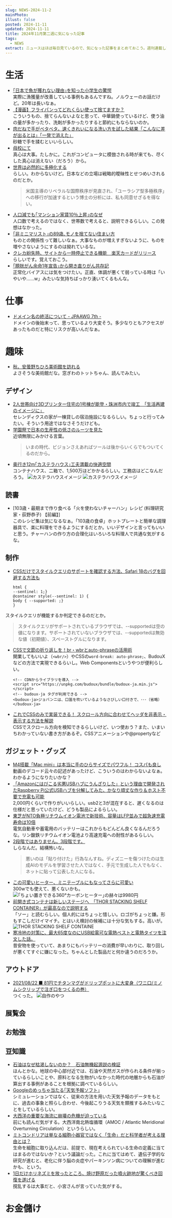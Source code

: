 ```yaml
---
slug: NEWS-2024-11-2
mainPhoto: 
illust: false
posted: 2024-11-11
updated: 2024-11-11
title: 2024年11月第二週に気になった記事
tags:
  - NEWS
extract: ニュースはほぼ毎日見ているので、気になった記事をまとめておこう。週刊連載したい。
---
```

# 生活

- [｢日本で魚が獲れない理由｣を知った小学生の驚愕](https://toyokeizai.net/articles/-/838602?page=4)  
  実際に漁獲量が改善している事例もあるんですね。ノルウェーのお話だけど。20年は長いなぁ。
- [【漫画】フライパンってどれくらい使って捨てますか？](https://omocoro.jp/bros/kiji/481103/)  
  こういうもの、捨てらんないよなと思って、中華鍋使っているけど、使う油の量が多かったり、洗剤が多かったりすると節約にもならないのか。
- [肉だねで手がベタベタ。速くきれいになる洗い方を試した結果「こんなに差が出るとは」「一発で消えた」](https://macaro-ni.jp/160806)  
  砂糖で手を揉むといいらしい。
- [母校にて](https://note.com/shi3zblog/n/n1599209f7c17)  
  真心は大事。たしかに。これがコンピュータに模倣される時が来ても、尽くした真心は消えない（だろう）から。
- [世界は必然的に多極化する](http://finalvent.cocolog-nifty.com/fareastblog/2024/11/post-4d14f1.html)  
  らしい。わからないけど。日本などの立場は戦略的曖昧性とせつめいされるのだとか。
  > 米国主導のリベラルな国際秩序が見直され、「ユーラシア型多極秩序」への移行が加速するという博士の分析には、私も同意せざるを得ない。  
- [人口減でも｢マンション家賃10％上昇｣のなぜ](https://toyokeizai.net/articles/-/838526?page=4)  
  人口数で考えるのではなく、世帯数で考えると、説明できるらしい。この発想はなかった。
- [｢非ミニマリスト｣の89歳､モノを捨てない住まい方](https://toyokeizai.net/articles/-/835783)  
  ものとの関係性って難しいなぁ。大事なものが増えすぎないように、ものを増やさないようにするのは拗れているな。  
- [クレカ紛失時、サイトから一時停止できる機能　楽天カードがリリース](https://www.itmedia.co.jp/news/articles/2411/15/news161.html)  
  らしいです。覚えておこう。
- [｢膀胱がん余命1年宣告｣から開き直りがん共存記](https://toyokeizai.net/articles/-/839116)  
  正常化バイアスには気をつけたい。正直、体調が悪くて弱っている時は「いやいや......w」みたいな気持ちばっかり湧いてくるもんな。
# 仕事

- [ドメイン名の終活について - JPAAWG 7th -](https://speakerdeck.com/mikit/domeinming-nozhong-huo-nituite-jpaawg-7th?slide=3)  
  ドメインの後始末って、思っているより大変そう。多少なりともアクセスがあったものだと特にリスクが高いんだなぁ。

# 趣味

- [秋、安曇野ちひろ美術館を訪れる](https://blog.tinect.jp/?p=88128)  
  よさそうな美術館だな。窓ぎわのトットちゃん、読んでみたい。

## デザイン

- [2人世帯向け3Dプリンター住宅の1号棟が能登・珠洲市内で竣工　「生活再建のイメージに」](https://www.itmedia.co.jp/news/articles/2411/07/news159.html)  
  セレンディクスの家が一棟貸しの宿泊施設になるらしい。ちょっと行ってみたい。そういう用途ではなさそうだけども。
- [学園祭で日本の生産性の低さのルーツを見た](https://blog.szk.cc/2024/11/05/the-roots-of-japans-low-productivity/)  
  近頃無限にみかける言葉。  
  > いまの時代、ビジョンさえあればツールは後からいくらでもついてくるのだから。
- [奥行き12m｢カステラハウス｣工夫満載の快適空間](https://toyokeizai.net/articles/-/837131?page=3)  
  コンテナハウス、二箱で、1,500万ほどかかるらしい。工務店はどこなんだろう。
  ![カステラハウスイメージ](images/news/2024/2024-11-11-NEWS/01.png)
  ![カステラハウスイメージ](images/news/2024/2024-11-11-NEWS/02.png)

## 読書

- [103歳・最期まで作り食べる「火を使わないチャーハン」レシピ (料理研究家・荻野恭子) 【前編】]  
  このレシピ集は気になるなぁ。「103歳の食卓」ホットプレートと簡単な調理器具で、楽に料理をできるようにするだとか。いいデザインと言ってもいいと思う。チャーハンの作り方の合理化はいろいろな料理人で共通な気がするな。

## 制作

- [CSSだけでスタイルクエリのサポートを確認する方法、Safari 18のバグを回避する方法も](https://coliss.com/articles/build-websites/operation/css/detect-style-queries-support-in-css.html)
  ```
  html {
  --sentinel: 1;}
  @container style(--sentinel: 1) {
  body { --supported: ;}
  }
  ```
スタイルクエリが機能するか判定できるのだとか。  
> スタイルクエリがサポートされているブラウザでは、--supportedは空の値になります。サポートされていないブラウザでは、--supportedは無効な値（初期値）、スペーストグルになります。
- [CSSで文節の折り返しを！br・wbrとauto-phraseの活用術](https://ics.media/entry/241105/)  
  開業してもいいよ（`<wbr/>`）やCSSの`word-break: auto-phrase;`、BudouXなどの方法で実現できるらいし。Web Componentsというやつが便利らしい。
  ```
  <!-- CDNからライブラリを導入 -->
  <script src="https://unpkg.com/budoux/bundle/budoux-ja.min.js"></script>
  <!-- budoux-ja タグが利用できる -->
  <budoux-ja>ジョバンニは、口笛を吹いているようなさびしい口付きで、･･･（省略）</budoux-ja>
  ```
- [これでCSSのみで実装できる！ スクロール方向に合わせてヘッダを非表示・表示する方法を解説](https://coliss.com/articles/build-websites/operation/css/css-hide-header-when-scrolling-down.html)  
  CSSでスクロール方向を検知できるらしいけど、いつ使おう？また、いまいちわかっていない書き方があるぞ。CSSアニメーションや@propertyなど  
## ガジェット・グッズ

- [M4搭載「Mac mini」は本当に手のひらサイズでパワフル！ コスパも良し](https://ascii.jp/elem/000/004/233/4233283/2/)  
  動画のデコード云々の記述があったけど、こういうのはわからないよなぁ。わかるようになりたいかな？
- [「Amazonにはびこる劣悪USBハブにうんざりした」という理由で開発されたRaspberry Pi公式USBハブを分解してみた、かなり頑丈な作り＆ホスト不要で充電も可能](https://gigazine.net/news/20241108-raspberry-pi-usb-3-hub/)  
  2,000円くらいで作りがいいらしい。usb2と3が混在すると、遅くなるのは仕様だと思っていたけど、どうも製品によるらしい。
- [東芝がNTO負極リチウムイオン電池で新技術、容量はLFP並みで超急速充電寿命は10倍](https://monoist.itmedia.co.jp/mn/articles/2411/07/news099.html)  
  電気自動車や蓄電用のバッテリーはこれからもどんどん良くなるんだろうな。リン酸鉄リチウムイオン電池より高速充電への耐性があるらしい。
- [2段階ではありません。3段階です。](https://anond.hatelabo.jp/20241105235825)  
  しらなんだ。結構怖いな。  
  > 悪いのは「貼り付けた」行為なんすね。ディズニーを傷つけたのは生成AIのモデルを学習させた人ではなく、手元で生成した人でもなく、ネットに貼って公表した人になる。
- [この可愛いヒーター、ミニテーブルにもなってさらに可愛い](https://www.gizmodo.jp/2024/11/thanko_heater.html)  
  300wでも使えて、悪くないかも。
  ![｢ちょい置きできる360°カーボンヒーター｣の赫々は9980円](images/news/2024/2024-11-11-NEWS/04.png)
- [前開き式コンテナは新しいステージへ　「THOR STACKING SHELF CONTAINER」が最高なので説明する](https://note.com/tyari/n/n325ee57f5198)  
  「ソー」と読むらしい。個人的にはちょっと惜しい。ロゴがちょっと嫌。形もすこしだけイマイチ。とはいえ検討の候補には十分な気もする。高いが。  
  ![THOR STACKING SHELF CONTAINE](images/news/2024/2024-11-11-NEWS/05.png)
- [寒冷地の対策に、最大65度なのにUSB給電可な電熱ベストと電熱タイツを注文した話。](https://tabkul.com/?p=296391&utm_source=rss&utm_medium=rss&utm_campaign=post-296391)  
  昔安物を使っていて、あまりにもバッテリーの消費が早いわりに、取り回しが悪くてすぐに嫌になった。ちゃんとした製品だと何か違うのだろうか。
## アウトドア

- [2021/08/22 ■ 81円でチタンマグがドリップポットに大変身（ワニ口/ミノムシクリップで注ぎ口をつくるの巻）](https://blog.mobilehackerz.jp/2021/08/81.html)  
  つくった。
  ![自作のやつ](images/news/2024/2024-11-11-NEWS/03.jpg)

## 展覧会

## お勉強

## 豆知識

- [石油はなぜ枯渇しないのか？　石油無機起源説の検証](https://nazology.kusuguru.co.jp/archives/164178)  
  ほんとかな。地球の中心部付近では、石油や天然ガスが作られる条件が揃っているらしいことや、原料となる生物がいなかった時代の地層からも石油が算出する事例があることを根拠に調べているらしい。
- [Googleのめっちゃ当たる｢天気予報ソフト｣](https://www.gizmodo.jp/2024/11/google-launches-ai-weatherman-graphcast-jpn-1.html)  
  シミュレーションではなく、従来の方法を用いた天気予報のデータをもとに、過去の事象と照らし合わせ、今後起こりうる天気を類推するみたいなことをしているらしい。
- [大西洋の重要な海流に崩壊の危機が迫っている](https://www.gizmodo.jp/2024/11/global-catastrophe-looms-as-key-ocean-current-nears-collapse-experts-warn.html)  
  前にも読んだ気がする。大西洋南北熱塩循環（AMOC / Atlantic Meridional Overturning Circulation）というらしい。
- [ミトコンドリアは単なる細胞小器官ではなく「生命」だと科学者が考える理由とは？](https://gigazine.net/news/20241112-mitochondria-are-alive/)  
  生命を細胞に取り込んだは、前提で、現在考えられている生命の定義に当てはまるのではないか？という議論だった。これに当てはめて、遺伝子学的な研究が進むと、老化に伴う脳の炎症やパーキンソン病についての理解が進むかも、という。
- [1日だけホリネズミを放ったところ、焼け野原だった噴火跡地が驚くべき回復を遂げる](https://karapaia.com/archives/466056.html)  
  撹乱するは大事だと、小宮さんが言っていた気がする。
# お金儲け